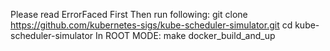 Please read ErrorFaced First
Then run following:
  git clone https://github.com/kubernetes-sigs/kube-scheduler-simulator.git
  cd kube-scheduler-simulator
In ROOT MODE:
  make docker_build_and_up
